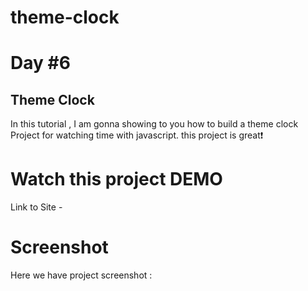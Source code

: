 # theme-clock

# Day #6

## Theme Clock
In this tutorial ,  I am gonna showing to you how to build a theme clock Project for watching time with javascript. this project is great❗️

# Watch this project DEMO


Link to Site - 


# Screenshot
Here we have project screenshot :



